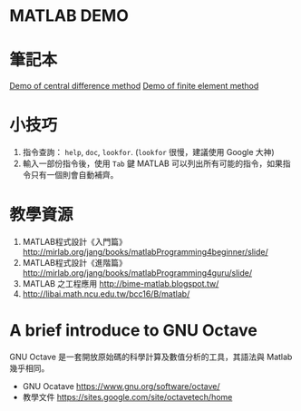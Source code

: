 # MATLAB DEMO

# 筆記本
[Demo of central difference method](http://nbviewer.ipython.org/github/GitDerek/matlab_demo/blob/master/notebook/demo_central_difference.ipynb "ipython notebook")
[Demo of finite element method](http://nbviewer.ipython.org/github/GitDerek/matlab_demo/blob/master/notebook/demo_finite_element.ipynb "ipython notebook")

# 小技巧

1. 指令查詢： `help`, `doc`, `lookfor`. (`lookfor` 很慢，建議使用 Google 大神) 
2. 輸入一部份指令後，使用 `Tab` 鍵 MATLAB 可以列出所有可能的指令，如果指令只有一個則會自動補齊。

# 教學資源

1. MATLAB程式設計《入門篇》 <http://mirlab.org/jang/books/matlabProgramming4beginner/slide/>
2. MATLAB程式設計《進階篇》 <http://mirlab.org/jang/books/matlabProgramming4guru/slide/>
3. MATLAB 之工程應用 <http://bime-matlab.blogspot.tw/>
4. <http://libai.math.ncu.edu.tw/bcc16/B/matlab/>

# A brief introduce to GNU Octave  
GNU Octave 是一套開放原始碼的科學計算及數值分析的工具，其語法與 Matlab 幾乎相同。

* GNU Ocatave <https://www.gnu.org/software/octave/>
* 教學文件 <https://sites.google.com/site/octavetech/home>